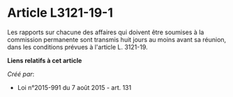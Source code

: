 # Article L3121-19-1

Les  rapports sur chacune des affaires qui doivent être soumises à la  commission permanente sont transmis huit jours au
moins avant sa  réunion, dans les conditions prévues à l'article L. 3121-19.

**Liens relatifs à cet article**

_Créé par_:

  - Loi n°2015-991 du 7 août 2015 - art. 131
